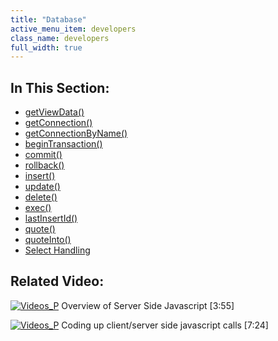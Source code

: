 ```yaml
---
title: "Database"
active_menu_item: developers
class_name: developers
full_width: true
---
```



## In This Section:

 - [getViewData()](/developers/documentation/scripting-apis/server-side-api/ssj-object/database/getviewdata2)
 - [getConnection()](/developers/documentation/scripting-apis/server-side-api/ssj-object/database/getconnection)
 - [getConnectionByName()](/developers/documentation/scripting-apis/server-side-api/ssj-object/database/getconnectionbyname)
 - [beginTransaction()](/developers/documentation/scripting-apis/server-side-api/ssj-object/database/begintransaction)
 - [commit()](/developers/documentation/scripting-apis/server-side-api/ssj-object/database/commit)
 - [rollback()](/developers/documentation/scripting-apis/server-side-api/ssj-object/database/rollback)
 - [insert()](/developers/documentation/scripting-apis/server-side-api/ssj-object/database/insert)
 - [update()](/developers/documentation/scripting-apis/server-side-api/ssj-object/database/update)
 - [delete()](/developers/documentation/scripting-apis/server-side-api/ssj-object/database/delete)
 - [exec()](/developers/documentation/scripting-apis/server-side-api/ssj-object/database/exec)
 - [lastInsertId()](/developers/documentation/scripting-apis/server-side-api/ssj-object/database/lastinsertid)
 - [quote()](/developers/documentation/scripting-apis/server-side-api/ssj-object/database/quote)
 - [quoteInto()](/developers/documentation/scripting-apis/server-side-api/ssj-object/database/quoteinto)
 - [Select Handling](/developers/documentation/scripting-apis/server-side-api/ssj-object/database/select-handling/)

## Related Video:

[![Videos\_P](/img/docs/videos_p.png)](http://www.youtube.com/v/LGzP1Uxk5c4?autoplay=1&hd=1&fs=1&showsearch=0&rel=0&) Overview of Server Side Javascript [3:55]

[![Videos\_P](/img/docs/videos_p.png)](http://www.youtube.com/v/qY9M8bP9b70?autoplay=1&hd=1&fs=1&showsearch=0&rel=0&) Coding up client/server side javascript calls [7:24]
